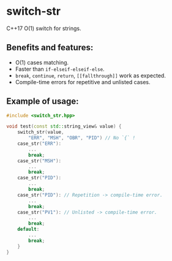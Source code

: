 # switch-str
C++17 O(1) switch for strings.

## Benefits and features:
* O(1) cases matching.
* Faster than `if-elseif-elseif-else`.
* `break`, `continue`, `return`, `[[fallthrough]]` work as expected.
* Compile-time errors for repetitive and unlisted cases.

## Example of usage:
```cpp
#include <switch_str.hpp>

void test(const std::string_view& value) {
    switch_str(value,
        "ERR", "MSH", "OBR", "PID") // No `{` !
    case_str("ERR"):
        ...
        break;
    case_str("MSH"):
        ...
        break;
    case_str("PID"):
        ...
        break;
    case_str("PID"): // Repetition -> compile-time error.
        ...
        break;
    case_str("PV1"): // Unlisted -> compile-time error.
        ...
        break;
    default:
        ...
        break;
    }
}
```
